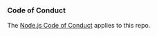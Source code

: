 ### Code of Conduct

The [Node.js Code of Conduct][] applies to this repo.

[Node.js code of conduct]:
  https://github.com/nodejs/node/blob/HEAD/CODE_OF_CONDUCT.md
